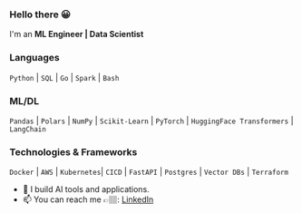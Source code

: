 ### Hello there 😀
I'm an **ML Engineer | Data Scientist**


### Languages
`Python` | `SQL` | `Go` | `Spark` | `Bash`

### ML/DL
`Pandas` | `Polars` | `NumPy` | `Scikit-Learn` | `PyTorch` | `HuggingFace Transformers` | `LangChain` 


### Technologies & Frameworks
`Docker` | `AWS` | `Kubernetes`| `CICD` | `FastAPI` | `Postgres` | `Vector DBs` | `Terraform`

- 🌱 I build AI tools and applications.
- 📫 You can reach me 👉🏽: [LinkedIn](https://www.linkedin.com/in/chineduezeofor)
